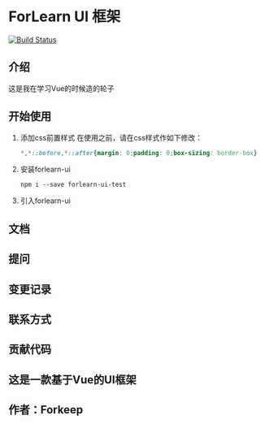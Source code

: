 # ForLearn UI 框架
[![Build Status](https://travis-ci.org/Forkeep/ForLearn-UI.svg?branch=master)](https://travis-ci.org/Forkeep/ForLearn-UI)

## 介绍
这是我在学习Vue的时候造的轮子

## 开始使用
1. 添加css前置样式
    在使用之前，请在css样式作如下修改：
    ```css
    *,*::before,*::after{margin: 0;padding: 0;box-sizing: border-box}
    ```
2. 安装forlearn-ui
    ```
    npm i --save forlearn-ui-test
    ```
   
3. 引入forlearn-ui


## 文档

## 提问

## 变更记录

## 联系方式

## 贡献代码


## 这是一款基于Vue的UI框架
## 作者：Forkeep

